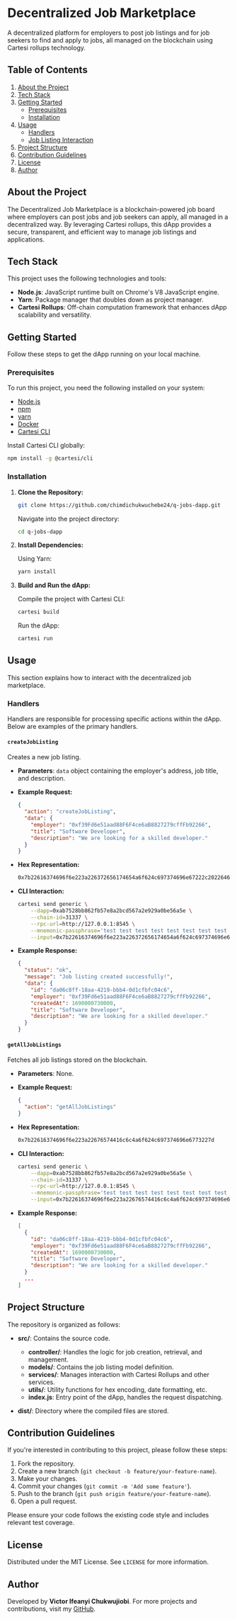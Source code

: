 # Decentralized Job Marketplace

A decentralized platform for employers to post job listings and for job seekers to find and apply to jobs, all managed on the blockchain using Cartesi rollups technology.

## Table of Contents

1. [About the Project](#about-the-project)
2. [Tech Stack](#tech-stack)
3. [Getting Started](#getting-started)
   - [Prerequisites](#prerequisites)
   - [Installation](#installation)
4. [Usage](#usage)
   - [Handlers](#handlers)
   - [Job Listing Interaction](#job-listing-interaction)
5. [Project Structure](#project-structure)
6. [Contribution Guidelines](#contribution-guidelines)
7. [License](#license)
8. [Author](#author)

## About the Project

The Decentralized Job Marketplace is a blockchain-powered job board where employers can post jobs and job seekers can apply, all managed in a decentralized way. By leveraging Cartesi rollups, this dApp provides a secure, transparent, and efficient way to manage job listings and applications.

## Tech Stack

This project uses the following technologies and tools:

- **Node.js**: JavaScript runtime built on Chrome's V8 JavaScript engine.
- **Yarn**: Package manager that doubles down as project manager.
- **Cartesi Rollups**: Off-chain computation framework that enhances dApp scalability and versatility.

## Getting Started

Follow these steps to get the dApp running on your local machine.

### Prerequisites

To run this project, you need the following installed on your system:

- [Node.js](https://nodejs.org/en/download/)
- [npm](https://docs.npmjs.com/downloading-and-installing-node-js-and-npm)
- [yarn](https://classic.yarnpkg.com/en/docs/install)
- [Docker](https://www.docker.com/products/docker-desktop)
- [Cartesi CLI](https://docs.cartesi.io/cartesi-rollups/1.3/development/migration/#install-cartesi-cli)

Install Cartesi CLI globally:

```bash
npm install -g @cartesi/cli
```

### Installation

1. **Clone the Repository:**

   ```bash
   git clone https://github.com/chimdichukwuchebe24/q-jobs-dapp.git
   ```

   Navigate into the project directory:

   ```bash
   cd q-jobs-dapp
   ```

2. **Install Dependencies:**

   Using Yarn:

   ```bash
   yarn install
   ```

3. **Build and Run the dApp:**

   Compile the project with Cartesi CLI:

   ```bash
   cartesi build
   ```

   Run the dApp:

   ```bash
   cartesi run
   ```

## Usage

This section explains how to interact with the decentralized job marketplace.

### Handlers

Handlers are responsible for processing specific actions within the dApp. Below are examples of the primary handlers.

#### `createJobListing`

Creates a new job listing.

- **Parameters**: `data` object containing the employer's address, job title, and description.
  
- **Example Request:**

  ```json
  {
    "action": "createJobListing",
    "data": {
      "employer": "0xf39Fd6e51aad88F6F4ce6aB8827279cffFb92266",
      "title": "Software Developer",
      "description": "We are looking for a skilled developer."
    }
  }
  ```

- **Hex Representation:**

  ```bash
  0x7b22616374696f6e223a226372656174654a6f624c697374696e67222c202264617461223a7b22656d706c6f796572223a22307866333946643665353161616438384636463463653661423838323732373963666646623932323636222c20227469746c65223a22536f66747761726520446576656c6f706572222c20226465736372697074696f6e223a22576520617265206c6f6f6b696e6720666f72206120736b696c6c656420646576656c6f7065722e227d7d
  ```

- **CLI Interaction:**

  ```bash
  cartesi send generic \
      --dapp=0xab7528bb862fb57e8a2bcd567a2e929a0be56a5e \
      --chain-id=31337 \
      --rpc-url=http://127.0.0.1:8545 \
      --mnemonic-passphrase='test test test test test test test test test test test junk' \
      --input=0x7b22616374696f6e223a226372656174654a6f624c697374696e67222c202264617461223a7b22656d706c6f796572223a22307866333946643665353161616438384636463463653661423838323732373963666646623932323636222c20227469746c65223a22536f66747761726520446576656c6f706572222c20226465736372697074696f6e223a22576520617265206c6f6f6b696e6720666f72206120736b696c6c656420646576656c6f7065722e227d7d
  ```

- **Example Response:**

  ```json
  {
    "status": "ok",
    "message": "Job listing created successfully!",
    "data": {
      "id": "da06c8ff-18aa-4219-bbb4-0d1cfbfc04c6",
      "employer": "0xf39Fd6e51aad88F6F4ce6aB8827279cffFb92266",
      "createdAt": 1690000730000,
      "title": "Software Developer",
      "description": "We are looking for a skilled developer."
    }
  }
  ```

#### `getAllJobListings`

Fetches all job listings stored on the blockchain.

- **Parameters**: None.

- **Example Request:**

  ```json
  {
    "action": "getAllJobListings"
  }
  ```

- **Hex Representation:**

  ```bash
  0x7b22616374696f6e223a22676574416c6c4a6f624c697374696e6773227d
  ```

- **CLI Interaction:**

  ```bash
  cartesi send generic \
      --dapp=0xab7528bb862fb57e8a2bcd567a2e929a0be56a5e \
      --chain-id=31337 \
      --rpc-url=http://127.0.0.1:8545 \
      --mnemonic-passphrase='test test test test test test test test test test test junk' \
      --input=0x7b22616374696f6e223a22676574416c6c4a6f624c697374696e6773227d
  ```

- **Example Response:**

  ```json
  [
    {
      "id": "da06c8ff-18aa-4219-bbb4-0d1cfbfc04c6",
      "employer": "0xf39Fd6e51aad88F6F4ce6aB8827279cffFb92266",
      "createdAt": 1690000730000,
      "title": "Software Developer",
      "description": "We are looking for a skilled developer."
    }
    ...
  ]
  ```

## Project Structure

The repository is organized as follows:

- **src/**: Contains the source code.
  - **controller/**: Handles the logic for job creation, retrieval, and management.
  - **models/**: Contains the job listing model definition.
  - **services/**: Manages interaction with Cartesi Rollups and other services.
  - **utils/**: Utility functions for hex encoding, date formatting, etc.
  - **index.js**: Entry point of the dApp, handles the request dispatching.
  
- **dist/**: Directory where the compiled files are stored.

## Contribution Guidelines

If you're interested in contributing to this project, please follow these steps:

1. Fork the repository.
2. Create a new branch (`git checkout -b feature/your-feature-name`).
3. Make your changes.
4. Commit your changes (`git commit -m 'Add some feature'`).
5. Push to the branch (`git push origin feature/your-feature-name`).
6. Open a pull request.

Please ensure your code follows the existing code style and includes relevant test coverage.

## License

Distributed under the MIT License. See `LICENSE` for more information.

## Author

Developed by **Victor Ifeanyi Chukwujiobi**. For more projects and contributions, visit my [GitHub](https://github.com/victorifeanyichukwujiobi).